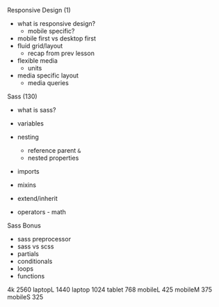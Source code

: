 Responsive Design (1)

- what is responsive design?
  - mobile specific?
- mobile first vs desktop first
- fluid grid/layout
  - recap from prev lesson
- flexible media
  - units
- media specific layout
  - media queries

Sass (130)

- what is sass?

- variables
- nesting
  - reference parent `&`
  - nested properties
- imports
- mixins
- extend/inherit
- operators - math

Sass Bonus

  - sass preprocessor
  - sass vs scss
  - partials
  - conditionals
  - loops
  - functions

4k 2560
laptopL 1440
laptop 1024
tablet 768
mobileL 425
mobileM 375
mobileS 325
